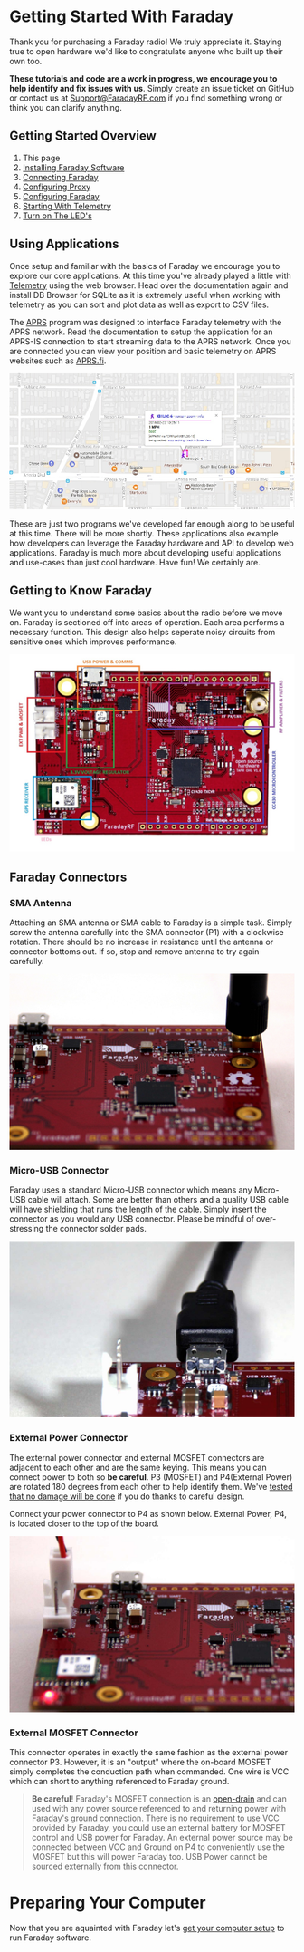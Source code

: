 
# Getting Started With Faraday

Thank you for purchasing a Faraday radio! We truly appreciate it. Staying true to open hardware we'd like to congratulate anyone who built up their own too.

**These tutorials and code are a work in progress, we encourage you to help identify and fix issues with us**. Simply create an issue ticket on GitHub or contact us at Support@FaradayRF.com if you find something wrong or think you can clarify anything.

## Getting Started Overview
 1. This page
 2. [Installing Faraday Software](installing-software.md)
 3. [Connecting Faraday](connecting-hardware.md)
 4. [Configuring Proxy](configuring-proxy.md)
 5. [Configuring Faraday](configuring-faraday.md)
 6. [Starting With Telemetry](telemetrystart.md)
 6. [Turn on The LED's](hello-world.md)
 
## Using Applications
Once setup and familiar with the basics of Faraday we encourage you to explore our core applications. At this time you've already played a little with [Telemetry](../../Applications/Telemetry) using the web browser. Head over the documentation again and install DB Browser for SQLite as it is extremely useful when working with telemetry as you can sort and plot data as well as export to CSV files.

The [APRS](../../Applications/APRS) program was designed to interface Faraday telemetry with the APRS network. Read the documentation to setup the application for an APRS-IS connection to start streaming data to the APRS network. Once you are connected you can view your position and basic telemetry on APRS websites such as [APRS.fi](https://aprs.fi/).

![Example APRS plot](images/APRS.jpg)

These are just two programs we've developed far enough along to be useful at this time. There will be more shortly. These applications also example how developers can leverage the Faraday hardware and API to develop web applications. Faraday is much more about developing useful applications and use-cases than just cool hardware. Have fun! We certainly are.

## Getting to Know Faraday
We want you to understand some basics about the radio before we move on. Faraday is sectioned off into areas of operation. Each area performs a necessary function. This design also helps seperate noisy circuits from sensitive ones which improves performance.

![Faraday Overview](images/RevD1Overview_1200w.jpg)

## Faraday Connectors

### SMA Antenna
Attaching an SMA antenna or SMA cable to Faraday is a simple task. Simply screw the antenna carefully into the SMA connector (P1) with a clockwise rotation. There should be no increase in resistance until the antenna or connector bottoms out. If so, stop and remove antenna to try again carefully.

![SMA Antenna Connector](images/FaradayTop_Ant_LowRes.jpg)

### Micro-USB Connector
Faraday uses a standard Micro-USB connector which means any Micro-USB cable will attach. Some are better than others and a quality USB cable will have shielding that runs the length of the cable. Simply insert the connector as you would any USB connector. Please be mindful of over-stressing the connector solder pads.

![Faraday USB Connection](/images/Faraday_USB_1500w_LowRes.jpg)

### External Power Connector
The external power connector and external MOSFET connectors are adjacent to each other and are the same keying. This means you can connect power to both so **be careful**. P3 (MOSFET) and P4(External Power) are rotated 180 degrees from each other to help identify them.  We've [tested that no damage will be done](https://github.com/FaradayRF/FaradayRF-Hardware/issues/49) if you do thanks to careful design.

Connect your power connector to P4 as shown below. External Power, P4, is located closer to the top of the board.

![Faraday External Power Connector](images/FaradayTop_VCC_MOSFET_2_1500w_LowRes.jpg)

### External MOSFET Connector
This connector operates in exactly the same fashion as the external power connector P3. However, it is an "output" where the on-board MOSFET simply completes the conduction path when commanded. One wire is VCC which can short to anything referenced to Faraday ground. 

>**Be careful**! Faraday's MOSFET connection is an [open-drain](https://en.wikipedia.org/wiki/Open_collector#MOSFET) and can used with any power source referenced to and returning power with Faraday's ground connection. There is no requirement to use VCC provided by Faraday, you could use an external battery for MOSFET control and USB power for Faraday. An external power source may be connected between VCC and Ground on P4 to conveniently use the MOSFET but this will power Faraday too. USB Power cannot be sourced externally from this connector.

# Preparing Your Computer
Now that you are aquainted with Faraday let's [get your computer setup](installing-software.md) to run Faraday software.
